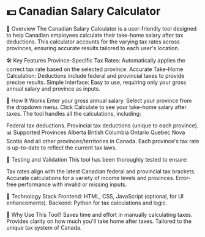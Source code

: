 # 💵 Canadian Salary Calculator

📖 Overview
The Canadian Salary Calculator is a user-friendly tool designed to help Canadian employees calculate their take-home salary after tax deductions. This calculator accounts for the varying tax rates across provinces, ensuring accurate results tailored to each user's location.

🛠️ Key Features
Province-Specific Tax Rates: Automatically applies the correct tax rate based on the selected province.
Accurate Take-Home Calculation: Deductions include federal and provincial taxes to provide precise results.
Simple Interface: Easy to use, requiring only your gross annual salary and province as inputs.

🎯 How It Works
Enter your gross annual salary.
Select your province from the dropdown menu.
Click Calculate to see your take-home salary after taxes.
The tool handles all the calculations, including:

Federal tax deductions.
Provincial tax deductions (unique to each province).
📊 Supported Provinces
Alberta
British Columbia
Ontario
Quebec
Nova Scotia
And all other provinces/territories in Canada.
Each province's tax rate is up-to-date to reflect the current tax laws.

🧪 Testing and Validation
This tool has been thoroughly tested to ensure:

Tax rates align with the latest Canadian federal and provincial tax brackets.
Accurate calculations for a variety of income levels and provinces.
Error-free performance with invalid or missing inputs.


📂 Technology Stack
Frontend: HTML, CSS, JavaScript (optional, for UI enhancements).
Backend: Python for tax calculations and logic.

🌟 Why Use This Tool?
Saves time and effort in manually calculating taxes.
Provides clarity on how much you'll take home after taxes.
Tailored to the unique tax system of Canada.
